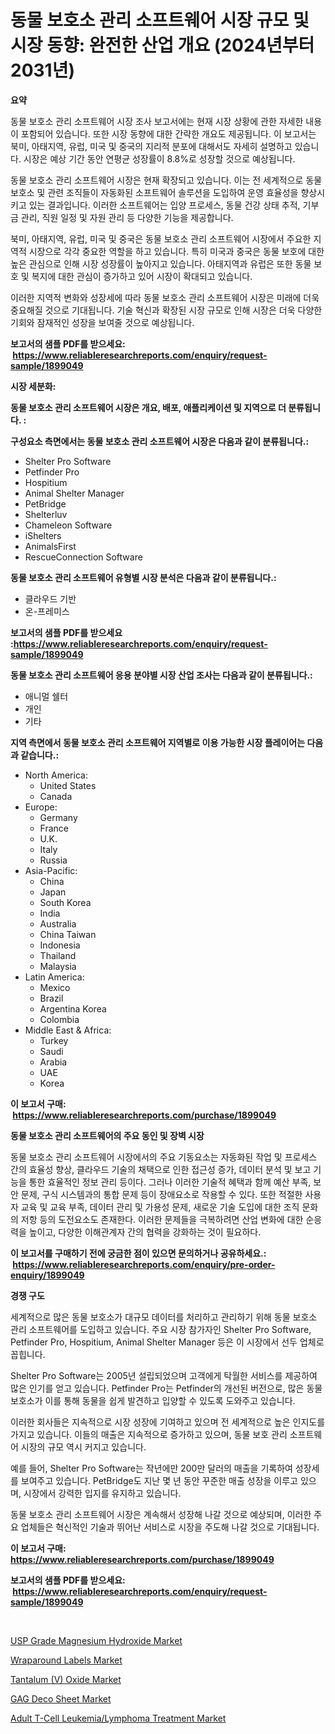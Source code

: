 <p><h1>동물 보호소 관리 소프트웨어 시장 규모 및 시장 동향: 완전한 산업 개요 (2024년부터 2031년)</h1></p><p><strong>요약</strong></p>
<p><p>동물 보호소 관리 소프트웨어 시장 조사 보고서에는 현재 시장 상황에 관한 자세한 내용이 포함되어 있습니다. 또한 시장 동향에 대한 간략한 개요도 제공됩니다. 이 보고서는 북미, 아태지역, 유럽, 미국 및 중국의 지리적 분포에 대해서도 자세히 설명하고 있습니다. 시장은 예상 기간 동안 연평균 성장률이 8.8%로 성장할 것으로 예상됩니다.</p><p>동물 보호소 관리 소프트웨어 시장은 현재 확장되고 있습니다. 이는 전 세계적으로 동물 보호소 및 관련 조직들이 자동화된 소프트웨어 솔루션을 도입하여 운영 효율성을 향상시키고 있는 결과입니다. 이러한 소프트웨어는 입양 프로세스, 동물 건강 상태 추적, 기부금 관리, 직원 일정 및 자원 관리 등 다양한 기능을 제공합니다.</p><p>북미, 아태지역, 유럽, 미국 및 중국은 동물 보호소 관리 소프트웨어 시장에서 주요한 지역적 시장으로 각각 중요한 역할을 하고 있습니다. 특히 미국과 중국은 동물 보호에 대한 높은 관심으로 인해 시장 성장률이 높아지고 있습니다. 아태지역과 유럽은 또한 동물 보호 및 복지에 대한 관심이 증가하고 있어 시장이 확대되고 있습니다. </p><p>이러한 지역적 변화와 성장세에 따라 동물 보호소 관리 소프트웨어 시장은 미래에 더욱 중요해질 것으로 기대됩니다. 기술 혁신과 확장된 시장 규모로 인해 시장은 더욱 다양한 기회와 잠재적인 성장을 보여줄 것으로 예상됩니다.</p></p>
<p><strong>보고서의 샘플 PDF를 받으세요: &nbsp;<a href="https://www.reliableresearchreports.com/enquiry/request-sample/1899049">https://www.reliableresearchreports.com/enquiry/request-sample/1899049</a></strong></p>
<p><strong>시장 세분화:</strong></p>
<p><strong> 동물 보호소 관리 소프트웨어 시장은 개요, 배포, 애플리케이션 및 지역으로 더 분류됩니다. :</strong></p>
<p><strong>구성요소 측면에서는 동물 보호소 관리 소프트웨어 시장은 다음과 같이 분류됩니다.:</strong></p>
<p><ul><li>Shelter Pro Software</li><li>Petfinder Pro</li><li>Hospitium</li><li>Animal Shelter Manager</li><li>PetBridge</li><li>Shelterluv</li><li>Chameleon Software</li><li>iShelters</li><li>AnimalsFirst</li><li>RescueConnection Software</li></ul></p>
<p><strong> 동물 보호소 관리 소프트웨어 유형별 시장 분석은 다음과 같이 분류됩니다.:</strong></p>
<p><ul><li>클라우드 기반</li><li>온-프레미스</li></ul></p>
<p><strong>보고서의 샘플 PDF를 받으세요 :<a href="https://www.reliableresearchreports.com/enquiry/request-sample/1899049">https://www.reliableresearchreports.com/enquiry/request-sample/1899049</a></strong></p>
<p><strong> 동물 보호소 관리 소프트웨어 응용 분야별 시장 산업 조사는 다음과 같이 분류됩니다.:</strong></p>
<p><ul><li>애니멀 쉘터</li><li>개인</li><li>기타</li></ul></p>
<p><strong>지역 측면에서 동물 보호소 관리 소프트웨어 지역별로 이용 가능한 시장 플레이어는 다음과 같습니다.:</strong></p>
<p><ul>
    <li>
        North America:
        <ul>
            <li>United States</li>
            <li>Canada</li>
        </ul>
    </li>
    <li>
        Europe:
        <ul>
            <li>Germany</li>
            <li>France</li>
            <li>U.K.</li>
            <li>Italy</li>
            <li>Russia</li>
        </ul>
    </li>
    <li>
        Asia-Pacific:
        <ul>
            <li>China</li>
            <li>Japan</li>
            <li>South Korea</li>
            <li>India</li>
            <li>Australia</li>
            <li>China Taiwan</li>
            <li>Indonesia</li>
            <li>Thailand</li>
            <li>Malaysia</li>
        </ul>
    </li>
    <li>
        Latin America:
        <ul>
            <li>Mexico</li>
            <li>Brazil</li>
            <li>Argentina Korea</li>
            <li>Colombia</li>
        </ul>
    </li>
    <li>
        Middle East & Africa:
        <ul>
            <li>Turkey</li>
            <li>Saudi</li>
            <li>Arabia</li>
            <li>UAE</li>
            <li>Korea</li>
        </ul>
    </li>
    </ul></p>
<p><strong>이 보고서 구매: &nbsp;<a href="https://www.reliableresearchreports.com/purchase/1899049">https://www.reliableresearchreports.com/purchase/1899049</a></strong></p>
<p><strong>동물 보호소 관리 소프트웨어의 주요 동인 및 장벽 시장</strong></p>
<p><p>동물 보호소 관리 소프트웨어 시장에서의 주요 기동요소는 자동화된 작업 및 프로세스 간의 효율성 향상, 클라우드 기술의 채택으로 인한 접근성 증가, 데이터 분석 및 보고 기능을 통한 효율적인 정보 관리 등이다. 그러나 이러한 기술적 혜택과 함께 예산 부족, 보안 문제, 구식 시스템과의 통합 문제 등이 장애요소로 작용할 수 있다. 또한 적절한 사용자 교육 및 교육 부족, 데이터 관리 및 가용성 문제, 새로운 기술 도입에 대한 조직 문화의 저항 등의 도전요소도 존재한다. 이러한 문제들을 극복하려면 산업 변화에 대한 순응력을 높이고, 다양한 이해관계자 간의 협력을 강화하는 것이 필요하다.</p></p>
<p><strong>이 보고서를 구매하기 전에 궁금한 점이 있으면 문의하거나 공유하세요.: &nbsp;<a href="https://www.reliableresearchreports.com/enquiry/pre-order-enquiry/1899049">https://www.reliableresearchreports.com/enquiry/pre-order-enquiry/1899049</a></strong></p>
<p><strong>경쟁 구도</strong></p>
<p><p>세계적으로 많은 동물 보호소가 대규모 데이터를 처리하고 관리하기 위해 동물 보호소 관리 소프트웨어를 도입하고 있습니다. 주요 시장 참가자인 Shelter Pro Software, Petfinder Pro, Hospitium, Animal Shelter Manager 등은 이 시장에서 선두 업체로 꼽힙니다.</p><p>Shelter Pro Software는 2005년 설립되었으며 고객에게 탁월한 서비스를 제공하여 많은 인기를 얻고 있습니다. Petfinder Pro는 Petfinder의 개선된 버전으로, 많은 동물 보호소가 이를 통해 동물을 쉽게 발견하고 입양할 수 있도록 도와주고 있습니다.</p><p>이러한 회사들은 지속적으로 시장 성장에 기여하고 있으며 전 세계적으로 높은 인지도를 가지고 있습니다. 이들의 매출은 지속적으로 증가하고 있으며, 동물 보호 관리 소프트웨어 시장의 규모 역시 커지고 있습니다. </p><p>예를 들어, Shelter Pro Software는 작년에만 200만 달러의 매출을 기록하여 성장세를 보여주고 있습니다. PetBridge도 지난 몇 년 동안 꾸준한 매출 성장을 이루고 있으며, 시장에서 강력한 입지를 유지하고 있습니다. </p><p>동물 보호소 관리 소프트웨어 시장은 계속해서 성장해 나갈 것으로 예상되며, 이러한 주요 업체들은 혁신적인 기술과 뛰어난 서비스로 시장을 주도해 나갈 것으로 기대됩니다.</p></p>
<p><strong>이 보고서 구매: &nbsp; <a href="https://www.reliableresearchreports.com/purchase/1899049">https://www.reliableresearchreports.com/purchase/1899049</a></strong></p>
<p><strong>보고서의 샘플 PDF를 받으세요: &nbsp;<a href="https://www.reliableresearchreports.com/enquiry/request-sample/1899049">https://www.reliableresearchreports.com/enquiry/request-sample/1899049</a></strong><strong></strong></p>
<p>&nbsp;</p>
<p><p><a href="https://issuu.com/reportprime-2/docs/usp-grade-magnesium-hydroxide-market-size-2030.ppt">USP Grade Magnesium Hydroxide Market</a></p><p><a href="https://issuu.com/reportprime-2/docs/wraparound-labels-market-size-2030.pptx">Wraparound Labels Market</a></p><p><a href="https://github.com/provorikovar/Market-Research-Report-List-3/blob/main/tantalum-v-oxide-market.md">Tantalum (V) Oxide Market</a></p><p><a href="https://github.com/angelajermaine/Market-Research-Report-List-2/blob/main/gag-deco-sheet-market.md">GAG Deco Sheet Market</a></p><p><a href="https://skillful-vermicelli-b89.notion.site/Adult-T-Cell-Leukemia-Lymphoma-Treatment-Market-Analysis-and-Market-Size-Global-Industry-Overview--391fd7e2183f429a96ba2ec4ad3916d0">Adult T-Cell Leukemia/Lymphoma Treatment Market</a></p></p>